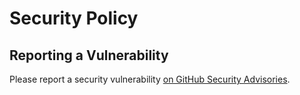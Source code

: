 # Security Policy

## Reporting a Vulnerability

Please report a security vulnerability [on GitHub Security Advisories](https://github.com/xdev-software/xapi-db-hsqldb2/security/advisories/new).
